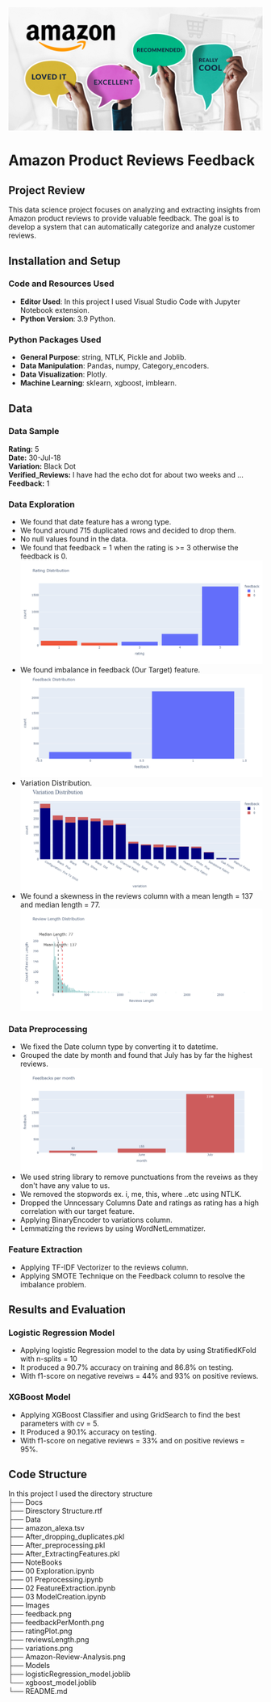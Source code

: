 ![alt text](Images/Amazon-Review-Analysis.png)

# Amazon Product Reviews Feedback

## Project Review
This data science project focuses on analyzing and extracting insights from Amazon product reviews to provide valuable feedback.
The goal is to develop a system that can automatically categorize and analyze customer reviews.

## Installation and Setup
### Code and Resources Used
- **Editor Used**: In this project I used Visual Studio Code with Jupyter Notebook extension.
- **Python Version**: 3.9 Python.
### Python Packages Used
- **General Purpose**: string, NTLK, Pickle and Joblib.
- **Data Manipulation**: Pandas, numpy, Category_encoders.
- **Data Visualization**: Plotly.
- **Machine Learning**: sklearn, xgboost, imblearn.

## Data
### Data Sample
**Rating:** 5 \
**Date:** 30-Jul-18 \
**Variation:** Black Dot \
**Verified_Reviews:** I have had the echo dot for about two weeks and ...\
**Feedback:** 1

### Data Exploration
- We found that date feature has a wrong type.
- We found around 715 duplicated rows and decided to drop them.
- No null values found in the data.
- We found that feedback = 1 when the rating is >= 3 otherwise the feedback is 0.
![alt text](Images/ratingPlot.png)
- We found imbalance in feedback (Our Target) feature.
![alt text](Images/feedback.png)
- Variation Distribution.
![alt text](Images/variations.png)
- We found a skewness in the reviews column with a mean length = 137 and median length = 77.
![alt text](Images/reviewsLength.png)
### Data Preprocessing
- We fixed the Date column type by converting it to datetime.
- Grouped the date by month and found that July has by far the highest reviews.
![alt text](Images/feedbackPerMonth.png)
- We used string library to remove punctuations from the reveiws as they don't have any value to us.
- We removed the stopwords ex. i, me, this, where ..etc using NTLK.
- Dropped the Unncessary Columns Date and ratings as rating has a high correlation with our target feature.
- Applying BinaryEncoder to variations column.
- Lemmatizing the reviews by using WordNetLemmatizer.
### Feature Extraction
- Applying TF-IDF Vectorizer to the reviews column.
- Applying SMOTE Technique on the Feedback column to resolve the imbalance problem.

## Results and Evaluation
### Logistic Regression Model 
- Applying logistic Regression model to the data by using StratifiedKFold with n-splits = 10
- It produced a 90.7% accuracy on training and 86.8% on testing.
- With f1-score on negative reveiws = 44% and 93% on positive reviews.

### XGBoost Model
- Applying XGBoost Classifier and using GridSearch to find the best parameters with cv = 5.
- It Produced a 90.1% accuracy on testing.
- With f1-score on negative reviews = 33% and on positive reviews = 95%.
  
## Code Structure
In this project I used the directory structure\
├── Docs\
   ├── Diresctory Structure.rtf\
├── Data\
   ├── amazon_alexa.tsv\
   ├── After_dropping_duplicates.pkl\
   ├── After_preprocessing.pkl\
   ├── After_ExtractingFeatures.pkl\
├── NoteBooks\
   ├── 00 Exploration.ipynb\
   ├── 01 Preprocessing.ipynb\
   ├── 02 FeatureExtraction.ipynb\
   ├── 03 ModelCreation.ipynb\
├── Images\
   ├── feedback.png\
   ├── feedbackPerMonth.png\
   ├── ratingPlot.png\
   ├── reviewsLength.png\
   ├── variations.png\
   ├── Amazon-Review-Analysis.png\
├── Models\
   ├── logisticRegression_model.joblib\
   └── xgboost_model.joblib\
└── README.md








